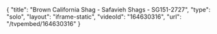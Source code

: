 {
    "title": "Brown California Shag - Safavieh Shags - SG151-2727",
    "type": "solo",
    "layout": "iframe-static",
    "videoId": "164630316",
    "url": "\/tvpembed\/164630316"
}